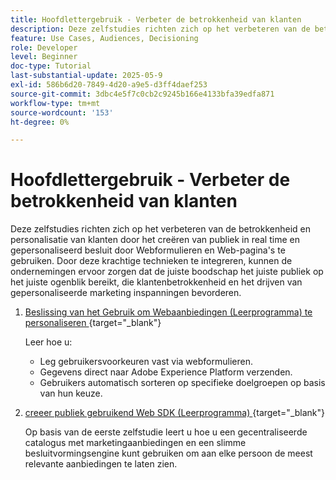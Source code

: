 ```yaml
---
title: Hoofdlettergebruik - Verbeter de betrokkenheid van klanten
description: Deze zelfstudies richten zich op het verbeteren van de betrokkenheid en personalisatie van klanten door het creëren van publiek in real time en gepersonaliseerd besluit door Webformulieren en Web-pagina's te gebruiken.
feature: Use Cases, Audiences, Decisioning
role: Developer
level: Beginner
doc-type: Tutorial
last-substantial-update: 2025-05-9
exl-id: 586b6d20-7849-4d20-a9e5-d3ff4daef253
source-git-commit: 3dbc4e5f7c0cb2c9245b166e4133bfa39edfa871
workflow-type: tm+mt
source-wordcount: '153'
ht-degree: 0%

---
```


# Hoofdlettergebruik - Verbeter de betrokkenheid van klanten

Deze zelfstudies richten zich op het verbeteren van de betrokkenheid en personalisatie van klanten door het creëren van publiek in real time en gepersonaliseerd besluit door Webformulieren en Web-pagina&#39;s te gebruiken. Door deze krachtige technieken te integreren, kunnen de ondernemingen ervoor zorgen dat de juiste boodschap het juiste publiek op het juiste ogenblik bereikt, die klantenbetrokkenheid en het drijven van gepersonaliseerde marketing inspanningen bevorderen.

1. [ Beslissing van het Gebruik om Webaanbiedingen (Leerprogramma) te personaliseren ](https://experienceleague.adobe.com/en/docs/journey-optimizer-learn/use-decisioning-to-personalize-web-offers/introduction){target="_blank"}

   Leer hoe u:

   * Leg gebruikersvoorkeuren vast via webformulieren.
   * Gegevens direct naar Adobe Experience Platform verzenden.
   * Gebruikers automatisch sorteren op specifieke doelgroepen op basis van hun keuze.


2. [ creeer publiek gebruikend Web SDK (Leerprogramma) ](https://experienceleague.adobe.com/en/docs/journey-optimizer-learn/create-audiences-using-web-sdk/introduction){target="_blank"}

   Op basis van de eerste zelfstudie leert u hoe u een gecentraliseerde catalogus met marketingaanbiedingen en een slimme besluitvormingsengine kunt gebruiken om aan elke persoon de meest relevante aanbiedingen te laten zien.

